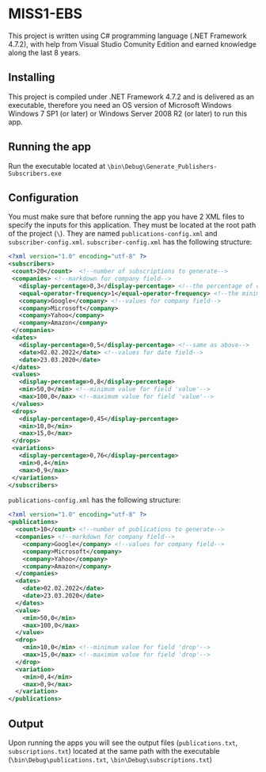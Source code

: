 # MISS1-EBS
This project is written using C# programming language (.NET Framework 4.7.2), with help from Visual Studio Comunity Edition and earned knowledge along the last 8 years.
## Installing
This project is compiled under .NET Framework 4.7.2 and is delivered as an executable, therefore you need an OS version of Microsoft Windows Windows 7 SP1 (or later) or Windows Server 2008 R2 (or later) to  run this app.
## Running the app
Run the executable located at `\bin\Debug\Generate_Publishers-Subscribers.exe`
## Configuration
You must make sure that before running the app you have 2 XML files to specify the inputs for this application. They must be located at the root path of the project (`\`). They are named `publications-config.xml` and `subscriber-config.xml`.
 `subscriber-config.xml` has the following structure:
 ```xml
 <?xml version="1.0" encoding="utf-8" ?>
<subscribers>
  <count>20</count>  <!--number of subscriptions to generate-->
  <companies> <!--markdown for company field-->
    <display-percentage>0,3</display-percentage> <!--the percentage of companies field to appear in the output file (can be 0)-->
    <equal-operator-frequency>1</equal-operator-frequency> <!--the minimum percentage of companies field having '==' operator (can be 0)-->
    <company>Google</company> <!--values for company field-->
    <company>Microsoft</company>
    <company>Yahoo</company>
    <company>Amazon</company>
  </companies>
  <dates>
    <display-percentage>0,5</display-percentage> <!--same as above-->
    <date>02.02.2022</date> <!--values for date field-->
    <date>23.03.2020</date>
  </dates>
  <values>
    <display-percentage>0,8</display-percentage>
    <min>50,0</min> <!--minimum value for field 'value'-->
    <max>100,0</max> <!--maximum value for field 'value'-->
  </values>
  <drops>
    <display-percentage>0,45</display-percentage>
    <min>10,0</min>
    <max>15,0</max>
  </drops>
  <variations>
    <display-percentage>0,76</display-percentage>
    <min>0,4</min>
    <max>0,9</max>
  </variations>
</subscribers>
```
`publications-config.xml` has the following structure:
```xml
<?xml version="1.0" encoding="utf-8" ?> 
<publications>
  <count>10</count> <!--number of publications to generate-->
  <companies> <!--markdown for company field-->
    <company>Google</company> <!--values for company field-->
    <company>Microsoft</company>
    <company>Yahoo</company>
    <company>Amazon</company>
  </companies>
  <dates>
    <date>02.02.2022</date>
    <date>23.03.2020</date>
  </dates>
  <value>
    <min>50,0</min>
    <max>100,0</max>
  </value>
  <drop> 
    <min>10,0</min> <!--minimum value for field 'drop'-->
    <max>15,0</max> <!--maximum value for field 'drop'-->
  </drop>
  <variation>
    <min>0,4</min>
    <max>0,9</max>
  </variation>
</publications>
```
## Output
Upon running the apps you will see the output files (`publications.txt`, `subscriptions.txt`) located at the same path with the executable (`\bin\Debug\publications.txt`, `\bin\Debug\subscriptions.txt`)

